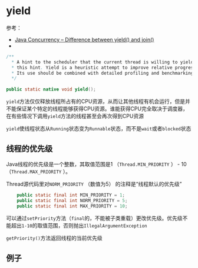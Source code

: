 # yield

参考：

+ [Java Concurrency – Difference between yield() and join()](https://howtodoinjava.com/java/multi-threading/difference-between-yield-and-join-in-threads-in-java/)
+ []()

```java
/**
  * A hint to the scheduler that the current thread is willing to yield its current use of a processor. The scheduler is free to ignore
  * this hint. Yield is a heuristic attempt to improve relative progression between threads that would otherwise over-utilize a CPU.
  * Its use should be combined with detailed profiling and benchmarking to ensure that it actually has the desired effect.
  */
 
public static native void yield();
```

`yield`方法仅仅释放线程所占有的CPU资源，从而让其他线程有机会运行，但是并不能保证某个特定的线程能够获得CPU资源。谁能获得CPU完全取决于调度器，在有些情况下调用`yield`方法的线程甚至会再次得到CPU资源

`yield`使线程状态从`Running`状态变为`Runnable`状态，而不是`wait`或者`blocked`状态


## 线程的优先级

Java线程的优先级是一个整数，其取值范围是1 （`Thread.MIN_PRIORITY` ） - 10 （`Thread.MAX_PRIORITY` ）。

Thread源代码里对`NORM_PRIORITY` （数值为5） 的注释是“线程默认的优先级”

```java
    public static final int MIN_PRIORITY = 1;
    public static final int NORM_PRIORITY = 5;
    public static final int MAX_PRIORITY = 10;
```

可以通过`setPriority`方法（`final`的，不能被子类重载）更改优先级。优先级不能超出`1-10`的取值范围，否则抛出`IllegalArgumentException`

`getPriority()`方法返回线程的当前优先级


## 例子

